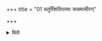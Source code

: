 +++
title = "01 चतुर्विंशतिपरमाः सत्त्रमासीरन्"

+++

<details><summary>थिते</summary>

1. At the most twenty-four (persones) may perform a sacrificial session.  
</details>
